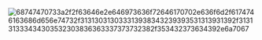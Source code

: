 ![68747470733a2f2f63646e2e646973636f72646170702e636f6d2f6174746163686d656e74732f313130313033313938343239393531313931392f313131333434303532303836363337373732382f353432373634392e6a7067](https://github.com/Trezix-Development/Prezo/assets/135994622/66545505-4b90-4f44-8607-1a23001d91e7)
